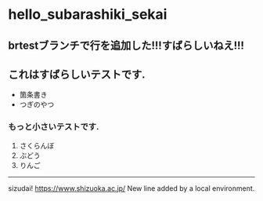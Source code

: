 # hello_subarashiki_sekai

## brtestブランチで行を追加した!!!すばらしいねえ!!!

## これはすばらしいテストです.

- 箇条書き
- つぎのやつ

### もっと小さいテストです.

1. さくらんぼ
2. ぶどう
3. りんご

---------

sizudai!
https://www.shizuoka.ac.jp/
 New line added by a local environment.
